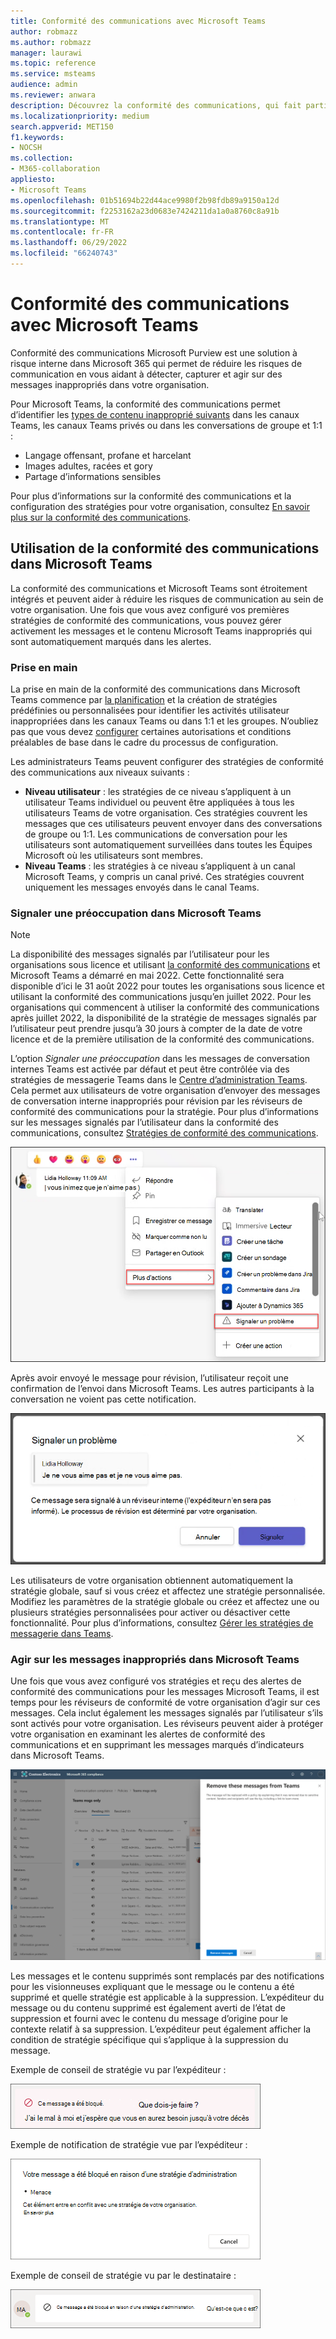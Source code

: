 ```yaml
---
title: Conformité des communications avec Microsoft Teams
author: robmazz
ms.author: robmazz
manager: laurawi
ms.topic: reference
ms.service: msteams
audience: admin
ms.reviewer: anwara
description: Découvrez la conformité des communications, qui fait partie de l’ensemble de solutions à risque interne, du point de vue de Microsoft Teams (cela fait partie des fonctionnalités de conformité des communications M365).
ms.localizationpriority: medium
search.appverid: MET150
f1.keywords:
- NOCSH
ms.collection:
- M365-collaboration
appliesto:
- Microsoft Teams
ms.openlocfilehash: 01b51694b22d44ace9980f2b98fdb89a9150a12d
ms.sourcegitcommit: f2253162a23d0683e7424211da1a0a8760c8a91b
ms.translationtype: MT
ms.contentlocale: fr-FR
ms.lasthandoff: 06/29/2022
ms.locfileid: "66240743"
---
```

# <a name="communication-compliance-with-microsoft-teams"></a>Conformité des communications avec Microsoft Teams

Conformité des communications Microsoft Purview est une solution à risque interne dans Microsoft 365 qui permet de réduire les risques de communication en vous aidant à détecter, capturer et agir sur des messages inappropriés dans votre organisation.

Pour Microsoft Teams, la conformité des communications permet d’identifier les [types de contenu inapproprié suivants](/microsoft-365/compliance/communication-compliance-feature-reference) dans les canaux Teams, les canaux Teams privés ou dans les conversations de groupe et 1:1 :

- Langage offensant, profane et harcelant
- Images adultes, racées et gory
- Partage d’informations sensibles

Pour plus d’informations sur la conformité des communications et la configuration des stratégies pour votre organisation, consultez [En savoir plus sur la conformité des communications](/microsoft-365/compliance/communication-compliance).

## <a name="how-to-use-communication-compliance-in-microsoft-teams"></a>Utilisation de la conformité des communications dans Microsoft Teams

La conformité des communications et Microsoft Teams sont étroitement intégrés et peuvent aider à réduire les risques de communication au sein de votre organisation. Une fois que vous avez configuré vos premières stratégies de conformité des communications, vous pouvez gérer activement les messages et le contenu Microsoft Teams inappropriés qui sont automatiquement marqués dans les alertes.

### <a name="getting-started"></a>Prise en main

La prise en main de la conformité des communications dans Microsoft Teams commence par [la planification](/microsoft-365/compliance/communication-compliance-plan) et la création de stratégies prédéfinies ou personnalisées pour identifier les activités utilisateur inappropriées dans les canaux Teams ou dans 1:1 et les groupes. N’oubliez pas que vous devez [configurer](/microsoft-365/compliance/communication-compliance-configure) certaines autorisations et conditions préalables de base dans le cadre du processus de configuration.

Les administrateurs Teams peuvent configurer des stratégies de conformité des communications aux niveaux suivants :

- **Niveau utilisateur** : les stratégies de ce niveau s’appliquent à un utilisateur Teams individuel ou peuvent être appliquées à tous les utilisateurs Teams de votre organisation. Ces stratégies couvrent les messages que ces utilisateurs peuvent envoyer dans des conversations de groupe ou 1:1. Les communications de conversation pour les utilisateurs sont automatiquement surveillées dans toutes les Équipes Microsoft où les utilisateurs sont membres.
- **Niveau Teams** : les stratégies à ce niveau s’appliquent à un canal Microsoft Teams, y compris un canal privé. Ces stratégies couvrent uniquement les messages envoyés dans le canal Teams.

### <a name="report-a-concern-in-microsoft-teams"></a>Signaler une préoccupation dans Microsoft Teams

>[!NOTE]
>La disponibilité des messages signalés par l’utilisateur pour les organisations sous licence et utilisant [la conformité des communications](/microsoft-365/compliance/communication-compliance-configure#subscriptions-and-licensing) et Microsoft Teams a démarré en mai 2022. Cette fonctionnalité sera disponible d’ici le 31 août 2022 pour toutes les organisations sous licence et utilisant la conformité des communications jusqu’en juillet 2022. Pour les organisations qui commencent à utiliser la conformité des communications après juillet 2022, la disponibilité de la stratégie de messages signalés par l’utilisateur peut prendre jusqu’à 30 jours à compter de la date de votre licence et de la première utilisation de la conformité des communications.

L’option *Signaler une préoccupation* dans les messages de conversation internes Teams est activée par défaut et peut être contrôlée via des stratégies de messagerie Teams dans le [Centre d’administration Teams](/microsoftteams/manage-teams-in-modern-portal). Cela permet aux utilisateurs de votre organisation d’envoyer des messages de conversation interne inappropriés pour révision par les réviseurs de conformité des communications pour la stratégie. Pour plus d’informations sur les messages signalés par l’utilisateur dans la conformité des communications, consultez [Stratégies de conformité des communications](/microsoft-365/compliance/communication-compliance-policies#user-reported-messages-policy).

![Signaler un menu d’inquiétude.](./media/communication-compliance-report-a-concern-full-menu.png)

Après avoir envoyé le message pour révision, l’utilisateur reçoit une confirmation de l’envoi dans Microsoft Teams. Les autres participants à la conversation ne voient pas cette notification.

![Signalez une confirmation de préoccupation.](./media/communication-compliance-report-a-concern.png)

Les utilisateurs de votre organisation obtiennent automatiquement la stratégie globale, sauf si vous créez et affectez une stratégie personnalisée. Modifiez les paramètres de la stratégie globale ou créez et affectez une ou plusieurs stratégies personnalisées pour activer ou désactiver cette fonctionnalité. Pour plus d’informations, consultez [Gérer les stratégies de messagerie dans Teams](/microsoftteams/messaging-policies-in-teams).

### <a name="act-on-inappropriate-messages-in-microsoft-teams"></a>Agir sur les messages inappropriés dans Microsoft Teams

Une fois que vous avez configuré vos stratégies et reçu des alertes de conformité des communications pour les messages Microsoft Teams, il est temps pour les réviseurs de conformité de votre organisation d’agir sur ces messages. Cela inclut également les messages signalés par l’utilisateur s’ils sont activés pour votre organisation. Les réviseurs peuvent aider à protéger votre organisation en examinant les alertes de conformité des communications et en supprimant les messages marqués d’indicateurs dans Microsoft Teams.

![Supprimez un message dans Teams.](./media/communication-compliance-remove-teams-message.png)

Les messages et le contenu supprimés sont remplacés par des notifications pour les visionneuses expliquant que le message ou le contenu a été supprimé et quelle stratégie est applicable à la suppression. L’expéditeur du message ou du contenu supprimé est également averti de l’état de suppression et fourni avec le contenu du message d’origine pour le contexte relatif à sa suppression. L’expéditeur peut également afficher la condition de stratégie spécifique qui s’applique à la suppression du message.

Exemple de conseil de stratégie vu par l’expéditeur :

![Conseil de stratégie pour l’expéditeur.](./media/communication-compliance-warning-1.png)

Exemple de notification de stratégie vue par l’expéditeur :

![Informations de condition de stratégie pour l’expéditeur.](./media/communication-compliance-warning-2.png)

Exemple de conseil de stratégie vu par le destinataire :

![Conseil de stratégie pour le destinataire.](./media/communication-compliance-warning-3.png)